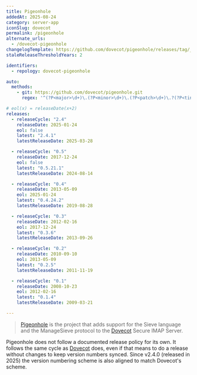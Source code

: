 ```yaml
---
title: Pigeonhole
addedAt: 2025-08-24
category: server-app
iconSlug: dovecot
permalink: /pigeonhole
alternate_urls:
  - /dovecot-pigeonhole
changelogTemplate: https://github.com/dovecot/pigeonhole/releases/tag/__LATEST__
staleReleaseThresholdYears: 2

identifiers:
  - repology: dovecot-pigeonhole

auto:
  methods:
    - git: https://github.com/dovecot/pigeonhole.git
      regex: '^(?P<major>\d+)\.(?P<minor>\d+)\.(?P<patch>\d+)\.?(?P<tiny>\d+)?$'

# eol(x) = releaseDate(x+2)
releases:
  - releaseCycle: "2.4"
    releaseDate: 2025-01-24
    eol: false
    latest: "2.4.1"
    latestReleaseDate: 2025-03-28

  - releaseCycle: "0.5"
    releaseDate: 2017-12-24
    eol: false
    latest: "0.5.21.1"
    latestReleaseDate: 2024-08-14

  - releaseCycle: "0.4"
    releaseDate: 2013-05-09
    eol: 2025-01-24
    latest: "0.4.24.2"
    latestReleaseDate: 2019-08-28

  - releaseCycle: "0.3"
    releaseDate: 2012-02-16
    eol: 2017-12-24
    latest: "0.3.6"
    latestReleaseDate: 2013-09-26

  - releaseCycle: "0.2"
    releaseDate: 2010-09-10
    eol: 2013-05-09
    latest: "0.2.5"
    latestReleaseDate: 2011-11-19

  - releaseCycle: "0.1"
    releaseDate: 2008-10-23
    eol: 2012-02-16
    latest: "0.1.4"
    latestReleaseDate: 2009-03-21

---
```


> [Pigeonhole](https://pigeonhole.dovecot.org/) is the project that adds support for the Sieve
> language and the ManageSieve protocol to the [Dovecot](https://dovecot.org/) Secure IMAP Server.

Pigeonhole does not follow a documented release policy for its own. It follows the same cycle as
[Dovecot](/dovecot) does, even if that means to do a release without changes to keep version numbers
synced.
Since v2.4.0 (released in 2025) the version numbering scheme is also aligned to match Dovecot's
scheme.
